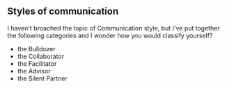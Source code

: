 


## Styles of communication

I haven't broached the topic of Communication style, but I've put together the following categories and I wonder how you would classify yourself?

- the Bulldozer
- the Collaborator
- the Facilitator
- the Advisor
- the Silent Partner
